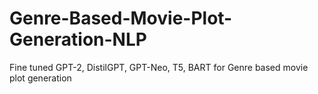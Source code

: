 # Genre-Based-Movie-Plot-Generation-NLP
Fine tuned GPT-2, DistilGPT, GPT-Neo, T5, BART for Genre based movie plot generation
